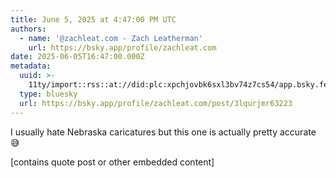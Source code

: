 ```yaml
---
title: June 5, 2025 at 4:47:00 PM UTC
authors:
  - name: '@zachleat.com - Zach Leatherman'
    url: https://bsky.app/profile/zachleat.com
date: 2025-06-05T16:47:00.000Z
metadata:
  uuid: >-
    11ty/import::rss::at://did:plc:xpchjovbk6sxl3bv74z7cs54/app.bsky.feed.post/3lqurjmr63223
  type: bluesky
  url: https://bsky.app/profile/zachleat.com/post/3lqurjmr63223
---
```

I usually hate Nebraska caricatures but this one is actually pretty accurate 😅

[contains quote post or other embedded content]